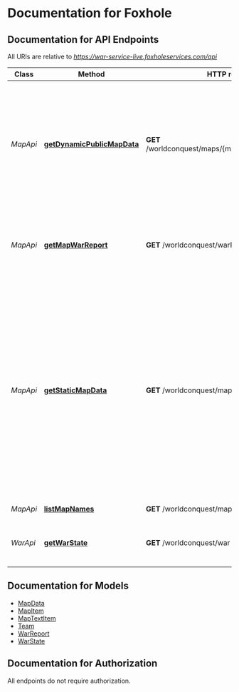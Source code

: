 # Documentation for Foxhole

<a name="documentation-for-api-endpoints"></a>
## Documentation for API Endpoints

All URIs are relative to *https://war-service-live.foxholeservices.com/api*

Class | Method | HTTP request | Description
------------ | ------------- | ------------- | -------------
*MapApi* | [**getDynamicPublicMapData**](Apis/MapApi.md#getdynamicpublicmapdata) | **GET** /worldconquest/maps/{mapName}/dynamic/public | Dynamic map data includes map icons that could change over the lifecycle of a map. This includes static bases and static base build sites.
*MapApi* | [**getMapWarReport**](Apis/MapApi.md#getmapwarreport) | **GET** /worldconquest/warReport/{mapName} | Returns the number of enlistments, casualties, and other map specific information
*MapApi* | [**getStaticMapData**](Apis/MapApi.md#getstaticmapdata) | **GET** /worldconquest/maps/{mapName}/static | Static map data includes things that never change over the lifecycle of a map. This includes map text labels, resource nodes, and world structures. You only need to request this once per map between World Conquests.
*MapApi* | [**listMapNames**](Apis/MapApi.md#listmapnames) | **GET** /worldconquest/maps | List map names.
*WarApi* | [**getWarState**](Apis/WarApi.md#getwarstate) | **GET** /worldconquest/war | Returns data about the current state of the war.


<a name="documentation-for-models"></a>
## Documentation for Models

 - [MapData](./Models/MapData.md)
 - [MapItem](./Models/MapItem.md)
 - [MapTextItem](./Models/MapTextItem.md)
 - [Team](./Models/Team.md)
 - [WarReport](./Models/WarReport.md)
 - [WarState](./Models/WarState.md)


<a name="documentation-for-authorization"></a>
## Documentation for Authorization

All endpoints do not require authorization.
